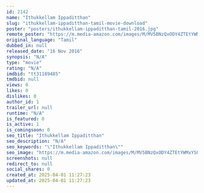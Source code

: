 ```yaml
---
id: 2142
name: "Ithukkellam Ippaditthan"
slug: "ithukkellam-ippaditthan-tamil-movie-download"
poster: "posters/ithukkellam-ippaditthan-tamil-2016.jpg"
remote_poster: "https://m.media-amazon.com/images/M/MV5BNzQxODY4ZTEtYWMxYS00ZTFmLTg4NmEtYTg2ZWY5ODAyMDE1XkEyXkFqcGdeQXVyMTc3MzQzMzg4._V1_SX300.jpg"
original_language: "Tamil"
dubbed_in: null
released_date: "16 Nov 2016"
synopsis: "N/A"
type: "movie"
rating: "N/A"
imdbid: "tt31189485"
tmdbid: null
views: 0
likes: 0
dislikes: 0
author_id: 1
trailer_url: null
runtime: "N/A"
is_featured: 0
is_active: 1
is_comingsoon: 0
seo_title: "Ithukkellam Ippaditthan"
seo_description: "N/A"
seo_keywords: "\"Ithukkellam Ippaditthan\""
seo_image: "https://m.media-amazon.com/images/M/MV5BNzQxODY4ZTEtYWMxYS00ZTFmLTg4NmEtYTg2ZWY5ODAyMDE1XkEyXkFqcGdeQXVyMTc3MzQzMzg4._V1_SX300.jpg"
screenshots: null
redirect_to: null
social_shares: 0
created_at: 2025-04-01 11:27:23
updated_at: 2025-04-01 11:27:23
---
```


